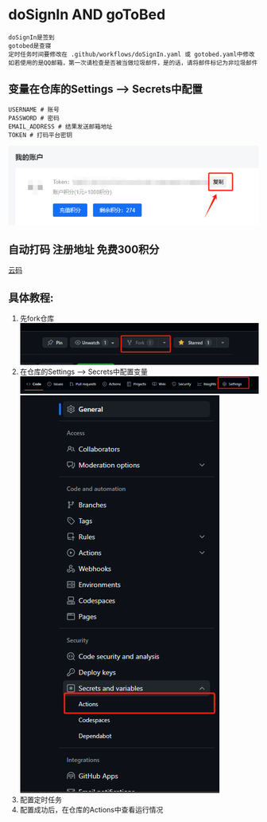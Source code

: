 # doSignIn AND goToBed

    doSignIn是签到
    gotobed是查寝
    定时任务时间要修改在 .github/workflows/doSignIn.yaml 或 gotobed.yaml中修改
    如若使用的是QQ邮箱，第一次请检查是否被当做垃圾邮件，是的话，请将邮件标记为非垃圾邮件

## 变量在仓库的Settings --> Secrets中配置

    USERNAME # 账号
    PASSWORD # 密码
    EMAIL_ADDRESS # 结果发送邮箱地址
    TOKEN # 打码平台密钥

![img.png](gzlg助手/img/img.png)

## 自动打码 注册地址 免费300积分
[云码](https://console.jfbym.com/register/TG66434)

## 具体教程:

   1. 先fork仓库
   ![img.png](gzlg助手/img/img4.png)
   2. 在仓库的Settings --> Secrets中配置变量
      ![img_1.png](gzlg助手/img/img_1.png)
      ![img_2.png](gzlg助手/img/img_2.png)
   3. 配置定时任务
   4. 配置成功后，在仓库的Actions中查看运行情况

















































